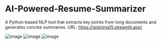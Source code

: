 # AI-Powered-Resume-Summarizer
A Python-based NLP tool that extracts key points from long documents and generates concise summaries.
URL: https://gistninja15.streamlit.app/

![image](https://github.com/user-attachments/assets/e249db45-6156-4a3e-bf2b-9a2ef1487487)
![image](https://github.com/user-attachments/assets/7b675569-77f3-41f5-99d0-b153d6d7c07e)
![image](https://github.com/user-attachments/assets/0412ddd1-0055-4ce9-a6ed-717b91731962)
